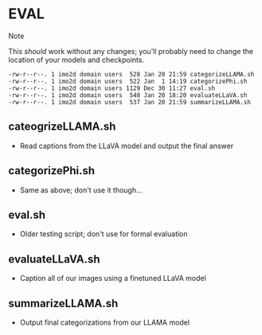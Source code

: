 # EVAL

> [!NOTE]
> This _should_ work without any changes; you'll probably need to change the location of your models and checkpoints.

```
-rw-r--r--. 1 imo2d domain users  528 Jan 20 21:59 categorizeLLAMA.sh
-rw-r--r--. 1 imo2d domain users  522 Jan  1 14:19 categorizePhi.sh
-rw-r--r--. 1 imo2d domain users 1129 Dec 30 11:27 eval.sh
-rw-r--r--. 1 imo2d domain users  548 Jan 20 18:20 evaluateLLaVA.sh
-rw-r--r--. 1 imo2d domain users  537 Jan 20 21:59 summarizeLLAMA.sh
```

## cateogrizeLLAMA.sh

- Read captions from the LLaVA model and output the final answer

## categorizePhi.sh

- Same as above; don't use it though...

## eval.sh

- Older testing script; don't use for formal evaluation

## evaluateLLaVA.sh

- Caption all of our images using a finetuned LLaVA model

## summarizeLLAMA.sh

- Output final categorizations from our LLAMA model 

